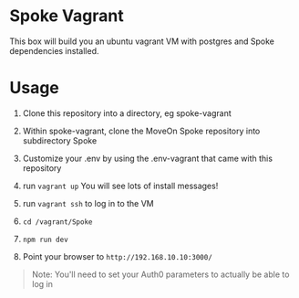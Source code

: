 # Spoke Vagrant

This box will build you an ubuntu vagrant VM with postgres and Spoke dependencies installed.

# Usage

1. Clone this repository into a directory, eg spoke-vagrant

2. Within spoke-vagrant, clone the MoveOn Spoke repository into subdirectory Spoke

3. Customize your .env by using the .env-vagrant that came with this repository

4. run ```vagrant up```
You will see lots of install messages!

5. run ```vagrant ssh``` to log in to the VM

6. ```cd /vagrant/Spoke```

7. ```npm run dev```

8. Point your browser to ```http://192.168.10.10:3000/```

> Note: You'll need to set your Auth0 parameters to actually be able to log in
